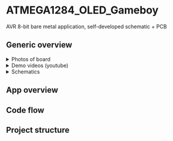 # ATMEGA1284_OLED_Gameboy
AVR 8-bit bare metal application, self-developed schematic + PCB

## Generic overview

<details><summary>Photos of board</summary>

Assembled board |  PCB | 3D printed case
:-------------------------:|:-------------------------:|:-------------------------:
<img src="/media/assembled.png" width="auto" height="auto"/></br>  |  <img src="/media/pcb.png" width="auto" height="auto"/></br> | <img src="/media/case.png" width="auto" height="auto"/></br> 


</details>

<details><summary>Demo videos (youtube)</summary>

[ Games ](https://www.youtube.com/watch?v=D_vLn6cdAP8&ab_channel=LeonidTsigrinski)
[ Debug ](https://www.youtube.com/watch?v=agJH_pz0l60&ab_channel=LeonidTsigrinski)

</details>


<details><summary>Schematics</summary>

<a href="media/schematic.pdf" class="image fit"><img src="media/1.png" alt=""></a>

</details>


## App overview

## Code flow

## Project structure
